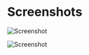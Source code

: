 # Screenshots

![Screenshot](https://github.com/fffranks/dotfiles/blob/master/imagens/Logo.png)

![Screenshot](https://github.com/fffranks/dotfiles/blob/master/imagens/Captura%20de%20tela%20de%2001-11-2019%2017:45:08.png)

